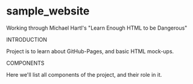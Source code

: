 # sample_website
Working through Michael Hartl's "Learn Enough HTML to be Dangerous"

INTRODUCTION <a id="introduction" />

Project is to learn about GitHub-Pages, and basic HTML mock-ups.

COMPONENTS <a id="components" />

Here we'll list all components of the project, and their role in it.
